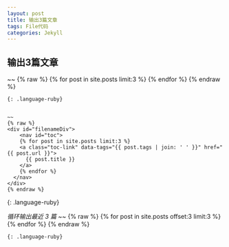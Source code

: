 ```yaml
---
layout: post
title: 输出3篇文章
tags: File代码
categories: Jekyll
---
```



## 输出3篇文章

~~
{% raw %}
{% for post in site.posts limit:3 %}
{% endfor %}
{% endraw %}
~~~
{: .language-ruby}


~~
{% raw %}
<div id="filenameDiv"> 
    <nav id="toc">
    {% for post in site.posts limit:3 %}
    <a class="toc-link" data-tags="{{ post.tags | join: ' ' }}" href="{{ post.url }}">
      {{ post.title }}
    </a>
    {% endfor %}
  </nav>     
</div>
{% endraw %}
~~~
{: .language-ruby}

*循环输出最近 3 篇*
~~
{% raw %}
{% for post in site.posts offset:3 limit:3 %}
{% endfor %}
{% endraw %}
~~~
{: .language-ruby}
